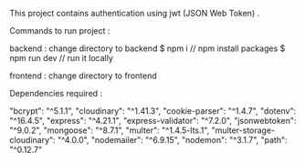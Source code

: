 This project contains authentication using jwt (JSON Web Token) .

Commands to run project : 

backend : 
change directory to backend
$ npm i       // npm install packages
$ npm run dev // run it locally

frontend : 
change directory to frontend





Dependencies required : 

   "bcrypt": "^5.1.1",
    "cloudinary": "^1.41.3",
    "cookie-parser": "^1.4.7",
    "dotenv": "^16.4.5",
    "express": "^4.21.1",
    "express-validator": "^7.2.0",
    "jsonwebtoken": "^9.0.2",
    "mongoose": "^8.7.1",
    "multer": "^1.4.5-lts.1",
    "multer-storage-cloudinary": "^4.0.0",
    "nodemailer": "^6.9.15",
    "nodemon": "^3.1.7",
    "path": "^0.12.7"
